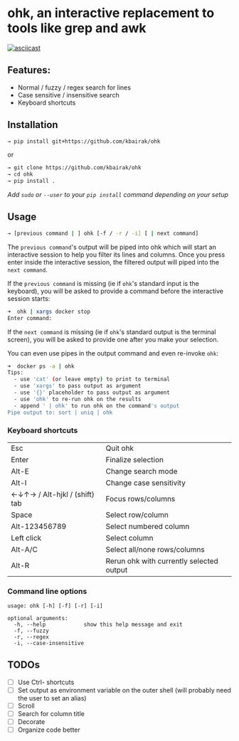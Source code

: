# ohk, an interactive replacement to tools like grep and awk

[![asciicast](https://asciinema.org/a/Y0pXKP6UCryFR0YynA0EAT2bn.svg)](https://asciinema.org/a/Y0pXKP6UCryFR0YynA0EAT2bn)

## Features:

- Normal / fuzzy / regex search for lines
- Case sensitive / insensitive search
- Keyboard shortcuts

## Installation

```sh
→ pip install git+https://github.com/kbairak/ohk
```

or

```sh
→ git clone https://github.com/kbairak/ohk
→ cd ohk
→ pip install .
```

_Add `sudo` or `--user` to your `pip install` command depending on your setup_

## Usage

```sh
→ [previous command | ] ohk [-f / -r / -i] [ | next command]
```

The `previous command`'s output will be piped into ohk which will start an
interactive session to help you filter its lines and columns. Once you press
enter inside the interactive session, the filtered output will piped into the
`next command`.

If the `previous command` is missing (ie if `ohk`'s standard input is the
keyboard), you will be asked to provide a command before the interactive
session starts:

```sh
➜  ohk | xargs docker stop
Enter command:
```

If the `next command` is missing (ie if `ohk`'s standard output is the terminal
screen), you will be asked to provide one after you make your selection.

You can even use pipes in the output command and even re-invoke `ohk`:

```sh
➜  docker ps -a | ohk
Tips:
  - use 'cat' (or leave empty) to print to terminal
  - use 'xargs' to pass output as argument
  - use '{}' placeholder to pass output as argument
  - use 'ohk' to re-run ohk on the results
  - append ' | ohk' to run ohk on the command's output
Pipe output to: sort | uniq | ohk
```

### Keyboard shortcuts

|                               |                                          |
|-------------------------------|------------------------------------------|
| Esc                           | Quit ohk                                 |
| Enter                         | Finalize selection                       |
| Alt-E                         | Change search mode                       |
| Alt-I                         | Change case sensitivity                  |
| ←↓↑→ / Alt-hjkl / (shift) tab | Focus rows/columns                       |
| Space                         | Select row/column                        |
| Alt-123456789                 | Select numbered column                   |
| Left click                    | Select column                            |
| Alt-A/C                       | Select all/none rows/columns             |
| Alt-R                         | Rerun ohk with currently selected output |

### Command line options

```
usage: ohk [-h] [-f] [-r] [-i]

optional arguments:
  -h, --help            show this help message and exit
  -f, --fuzzy
  -r, --regex
  -i, --case-insensitive
```

## TODOs

- [ ] Use Ctrl- shortcuts
- [ ] Set output as environment variable on the outer shell (will probably need
  the user to set an alias)
- [ ] Scroll
- [ ] Search for column title
- [ ] Decorate
- [ ] Organize code better
